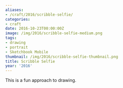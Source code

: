 ```yaml
---
aliases:
- /craft/2016/scribble-selfie/
categories:
- craft
date: 2016-10-23T00:00:00Z
image: /img/2016/scribble-selfie-medium.png
tags:
- drawing
- portrait
- Sketchbook Mobile
thumbnail: /img/2016/scribble-selfie-thumbnail.png
title: Scribble Selfie
year: '2016'
---
```

This is a fun approach to drawing.
